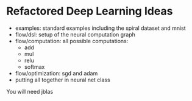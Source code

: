 # Refactored Deep Learning Ideas

+ examples: standard examples including the spiral dataset and mnist
+ flow/dsl: setup of the neural computation graph
+ flow/computation: all possible computations:
  - add
  - mul
  - relu
  - softmax
+ flow/optimization: sgd and adam
+ putting all together in neural net class

You will need jblas